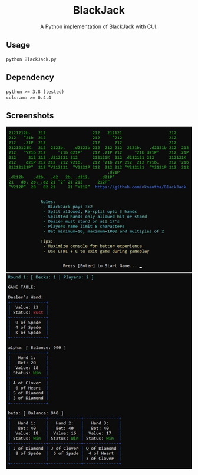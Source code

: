 <h1 align="center">BlackJack</h1>

<center>
A Python implementation of BlackJack with CUI.
</center>

## Usage
```
python BlackJack.py
```

## Dependency
```
python >= 3.8 (tested)
colorama >= 0.4.4
```

## Screenshots
![Screenshot_1](Screenshots/Screenshot_1.jpg)
![Screenshot_2](Screenshots/Screenshot_2.jpg)